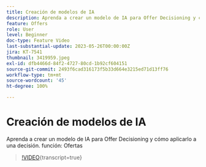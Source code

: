 ```yaml
---
title: Creación de modelos de IA
description: Aprenda a crear un modelo de IA para Offer Decisioning y cómo aplicarlo a una decisión.
feature: Offers
role: User
level: Beginner
doc-type: Feature Video
last-substantial-update: 2023-05-26T00:00:00Z
jira: KT-7541
thumbnail: 3419959.jpeg
exl-id: dfb4466d-84f2-4727-80cd-1b92cf604151
source-git-commit: 2493f6cad316173f5b33d664e3215ed71d13ff76
workflow-type: tm+mt
source-wordcount: '45'
ht-degree: 100%

---
```


# Creación de modelos de IA

Aprenda a crear un modelo de IA para Offer Decisioning y cómo aplicarlo a una decisión.
función: Ofertas

>[!VIDEO](https://video.tv.adobe.com/v/3419959/?learn=on){transcript=true}
